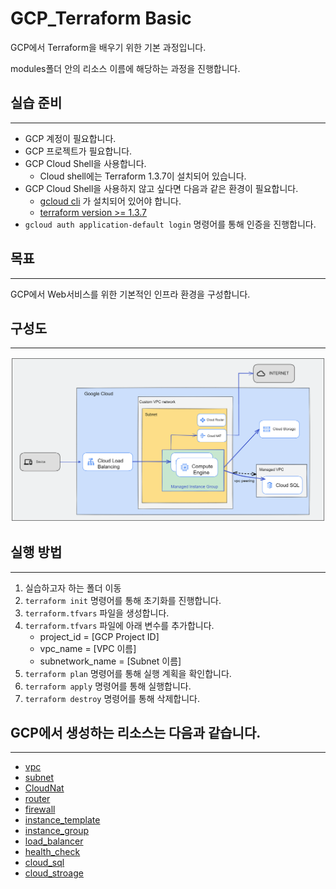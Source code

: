 # GCP_Terraform Basic 
GCP에서 Terraform을 배우기 위한 기본 과정입니다.

modules폴더 안의 리소스 이름에 해당하는 과정을 진행합니다.

## 실습 준비
---
- GCP 계정이 필요합니다.
- GCP 프로젝트가 필요합니다.
- GCP Cloud Shell을 사용합니다.
    - Cloud shell에는 Terraform 1.3.7이 설치되어 있습니다.
- GCP Cloud Shell을 사용하지 않고 싶다면 다음과 같은 환경이 필요합니다.
    - [gcloud cli](https://cloud.google.com/sdk/docs/install?hl=ko)
         가 설치되어 있어야 합니다.
    - [terraform version >= 1.3.7](https://www.terraform.io/downloads.html) 
- `gcloud auth application-default login` 명령어를 통해 인증을 진행합니다.

## 목표
---
GCP에서 Web서비스를 위한 기본적인 인프라 환경을 구성합니다. 

## 구성도
---
![image](./docs/image/architecture.png)

## 실행 방법
---
1. 실습하고자 하는 폴더 이동
2. `terraform init` 명령어를 통해 초기화를 진행합니다.
3. `terraform.tfvars` 파일을 생성합니다.
4. `terraform.tfvars` 파일에 아래 변수를 추가합니다.
    - project_id      = [GCP Project ID]
    - vpc_name        = [VPC 이름]
    - subnetwork_name = [Subnet 이름]
5. `terraform plan` 명령어를 통해 실행 계획을 확인합니다.
6. `terraform apply` 명령어를 통해 실행합니다.
7. `terraform destroy` 명령어를 통해 삭제합니다.

## GCP에서 생성하는 리소스는 다음과 같습니다. 
---
- [vpc](https://cloud.google.com/vpc/docs/vpc?hl=ko)
- [subnet](https://cloud.google.com/vpc/docs/vpc?hl=ko)
- [CloudNat](https://cloud.google.com/nat/docs/overview?hl=ko)
- [router](https://cloud.google.com/router/docs/overview?hl=ko)
- [firewall](https://cloud.google.com/vpc/docs/firewalls?hl=ko)
- [instance_template](https://cloud.google.com/compute/docs/instance-templates?hl=ko)
- [instance_group](https://cloud.google.com/compute/docs/instance-groups?hl=ko)
- [load_balancer](https://cloud.google.com/load-balancing/docs/https?hl=ko)
- [health_check](https://cloud.google.com/load-balancing/docs/health-checks?hl=ko)
- [cloud_sql](https://cloud.google.com/sql/docs/mysql?hl=ko) 
- [cloud_stroage](https://cloud.google.com/storage/docs/creating-buckets?hl=ko)